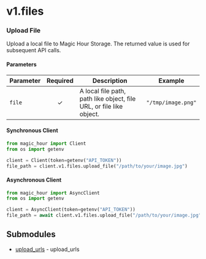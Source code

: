 # v1.files



<!-- CUSTOM DOCS START -->

### Upload File <a name="upload-file"></a>

Upload a local file to Magic Hour Storage. The returned value is used for subsequent API calls.

#### Parameters

| Parameter | Required | Description                                                         | Example            |
| --------- | :------: | ------------------------------------------------------------------- | ------------------ |
| `file`    |    ✓     | A local file path, path like object, file URL, or file like object. | `"/tmp/image.png"` |

#### Synchronous Client

```python
from magic_hour import Client
from os import getenv

client = Client(token=getenv("API_TOKEN"))
file_path = client.v1.files.upload_file("/path/to/your/image.jpg")
```

#### Asynchronous Client

```python
from magic_hour import AsyncClient
from os import getenv

client = AsyncClient(token=getenv("API_TOKEN"))
file_path = await client.v1.files.upload_file("/path/to/your/image.jpg")
```


<!-- CUSTOM DOCS END -->


## Submodules
- [upload_urls](upload_urls/README.md) - upload_urls


